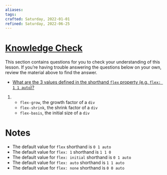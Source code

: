 ```yaml
---
aliases: 
tags: 
crafted: Saturday, 2022-01-01
refined: Saturday, 2022-06-25
---
```


# [Knowledge Check](https://www.theodinproject.com/paths/foundations/courses/foundations/lessons/growing-and-shrinking#knowledge-check)

This section contains questions for you to check your understanding of this lesson. If you’re having trouble answering the questions below on your own, review the material above to find the answer.

- [What are the 3 values defined in the shorthand `flex` property (e.g. `flex: 1 1 auto`)?](https://www.theodinproject.com/paths/foundations/courses/foundations/lessons/growing-and-shrinking#the-flex-shorthand)

1. - `flex-grow`, the growth factor of a `div`
   - `flex-shrink`, the shrink factor of a `div`
   - `flex-basis`, the initial size of a `div`

# Notes

- The default value for `flex` shorthand is `0 1 auto`
- The default value for `flex: 1` shorthand is `1 1 0`
- The default value for `flex: initial` shorthand is `0 1 auto`
- The default value for `flex: auto` shorthand is `1 1 auto`
- The default value for `flex: none` shorthand is `0 0 auto`
